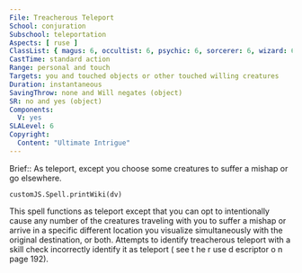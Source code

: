 ```yaml
---
File: Treacherous Teleport
School: conjuration
Subschool: teleportation
Aspects: [ ruse ]
ClassList: { magus: 6, occultist: 6, psychic: 6, sorcerer: 6, wizard: 6, spiritualist: 6, summoner: 6, unchained summoner: 6, witch: 6 }
CastTime: standard action
Range: personal and touch
Targets: you and touched objects or other touched willing creatures
Duration: instantaneous
SavingThrow: none and Will negates (object)
SR: no and yes (object)
Components:
  V: yes
SLALevel: 6
Copyright:
  Content: "Ultimate Intrigue"
---
```

Brief:: As teleport, except you choose some creatures to suffer a mishap or go elsewhere.

```dataviewjs
customJS.Spell.printWiki(dv)
```

This spell functions as teleport except that you can opt to intentionally cause any number of the creatures traveling with you to suffer a mishap or arrive in a specific different location you visualize simultaneously with the original destination, or both.  Attempts to identify treacherous teleport with a skill check incorrectly identify it as teleport ( see t he r use d escriptor o n page 192).
